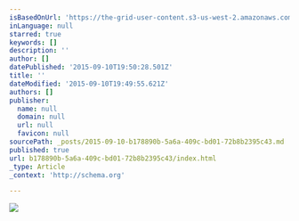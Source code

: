```yaml
---
isBasedOnUrl: 'https://the-grid-user-content.s3-us-west-2.amazonaws.com/030ae890-d929-4b55-a4da-b49f86e5a095.png'
inLanguage: null
starred: true
keywords: []
description: ''
author: []
datePublished: '2015-09-10T19:50:28.501Z'
title: ''
dateModified: '2015-09-10T19:49:55.621Z'
authors: []
publisher:
  name: null
  domain: null
  url: null
  favicon: null
sourcePath: _posts/2015-09-10-b178890b-5a6a-409c-bd01-72b8b2395c43.md
published: true
url: b178890b-5a6a-409c-bd01-72b8b2395c43/index.html
_type: Article
_context: 'http://schema.org'

---
```

![](https://the-grid-user-content.s3-us-west-2.amazonaws.com/030ae890-d929-4b55-a4da-b49f86e5a095.png)
